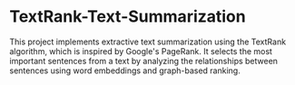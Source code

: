 # TextRank-Text-Summarization
This project implements extractive text summarization using the TextRank algorithm, which is inspired by Google's PageRank. It selects the most important sentences from a text by analyzing the relationships between sentences using word embeddings and graph-based ranking.
